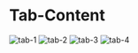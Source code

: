 # Tab-Content
![tab-1](https://github.com/Sina-Darvish/Tab-Content/assets/96956110/2c353e72-7182-4e4e-ae80-3f3679ee47b6)
![tab-2](https://github.com/Sina-Darvish/Tab-Content/assets/96956110/4034b81e-59e9-40f6-a922-7f28810cb3b9)
![tab-3](https://github.com/Sina-Darvish/Tab-Content/assets/96956110/51feb3b7-71af-470c-bc5e-983d78912b84)
![tab-4](https://github.com/Sina-Darvish/Tab-Content/assets/96956110/691afd34-be34-43e1-84aa-28f88a6ec65c)
